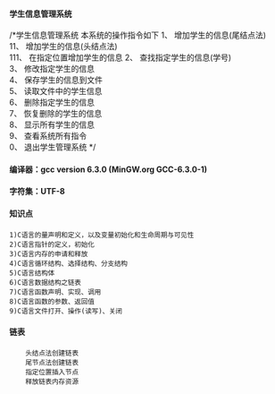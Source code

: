 
#### 学生信息管理系统

/*学生信息管理系统
    本系统的操作指令如下
    1、 增加学生的信息(尾结点法)   
    11、 增加学生的信息(头结点法)  
    111、 在指定位置增加学生的信息 
    2、 查找指定学生的信息(学号)   
    3、 修改指定学生的信息         
    4、 保存学生的信息到文件       
    5、 读取文件中的学生信息       
    6、 删除指定学生的信息         
    7、 恢复删除的学生的信息       
    8、 显示所有学生的信息         
    9、 查看系统所有指令           
    0、 退出学生管理系统
*/


#### 编译器：gcc version 6.3.0 (MinGW.org GCC-6.3.0-1)

#### 字符集：UTF-8


#### 知识点
    1)C语言的量声明和定义，以及变量初始化和生命周期与可见性
	2)C语言指针的定义，初始化
	3)C语言内存的申请和释放
	4)C语言循环结构、选择结构、分支结构
	5)C语言结构体
	6)C语言数据结构之链表
	7)C语言函数声明、实现、调用
	8)C语言函数的参数、返回值
	9)C语言文件打开、操作(读写)、关闭
	
####	链表
	    头结点法创建链表
		尾节点法创建链表
		指定位置插入节点
		释放链表内存资源
